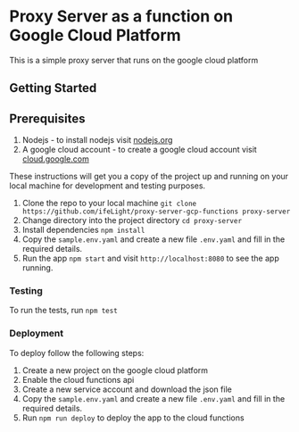# Proxy Server as a function  on Google Cloud Platform

This is a simple proxy server that runs on the google cloud platform

## Getting Started

## Prerequisites

1. Nodejs - to install nodejs visit [nodejs.org](https://nodejs.org/en/download/)
2. A google cloud account - to create a google cloud account visit [cloud.google.com](https://cloud.google.com/)

These instructions will get you a copy of the project up and running on your local machine for development and testing purposes.

1. Clone the repo to your local machine `git clone https://github.com/ifeLight/proxy-server-gcp-functions proxy-server`
2. Change directory into the project directory `cd proxy-server`
3. Install dependencies `npm install`
4. Copy the `sample.env.yaml` and create a new file `.env.yaml` and fill in the required details.
5. Run the app `npm start` and visit `http://localhost:8080` to see the app running.

### Testing

To run the tests, run `npm test`

### Deployment

To deploy follow the following steps:

1. Create a new project on the google cloud platform
2. Enable the cloud functions api
3. Create a new service account and download the json file
4. Copy the `sample.env.yaml` and create a new file `.env.yaml` and fill in the required details.
5. Run `npm run deploy` to deploy the app to the cloud functions
